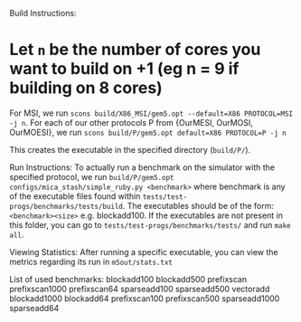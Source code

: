 Build Instructions:
# Let `n` be the number of cores you want to build on +1 (eg n = 9 if building on 8 cores)
For MSI, we run `scons build/X86_MSI/gem5.opt --default=X86 PROTOCOL=MSI -j n`.
For each of our other protocols P from {OurMESI, OurMOSI, OurMOESI},
we run `scons build/P/gem5.opt default=X86 PROTOCOL=P -j n`

This creates the executable in the specified directory (`build/P/`).

Run Instructions:
To actually run a benchmark on the simulator with the specified protocol, we run `build/P/gem5.opt configs/mica_stash/simple_ruby.py <benchmark>` where benchmark is any of the executable files found within `tests/test-progs/benchmarks/tests/build`. The executables should be of the form: `<benchmark><size>` e.g. blockadd100. If the executables are not present in this folder, you can go to `tests/test-progs/benchmarks/tests/` and run `make all`.

Viewing Statistics:
After running a specific executable, you can view the metrics regarding its run in `m5out/stats.txt`

List of used benchmarks:
blockadd100   blockadd500  prefixscan     prefixscan1000  prefixscan64   sparseadd100   sparseadd500  vectoradd blockadd1000  blockadd64   prefixscan100  prefixscan500 sparseadd1000  sparseadd64
